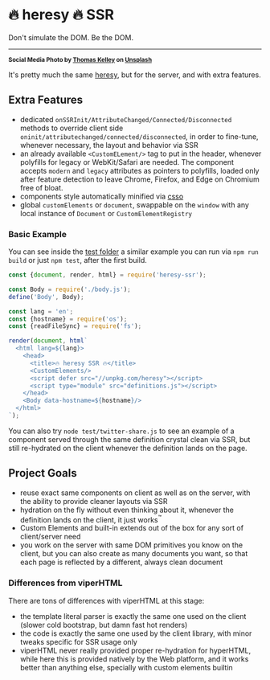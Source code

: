# 🔥 heresy 🔥 SSR
Don't simulate the DOM. Be the DOM.
- - -
<sup>**Social Media Photo by [Thomas Kelley](https://unsplash.com/@thkelley) on [Unsplash](https://unsplash.com/)**</sup>

It's pretty much the same [heresy](https://github.com/WebReflection/heresy#readme), but for the server, and with extra features.


## Extra Features

  * dedicated `onSSRInit/AttributeChanged/Connected/Disconnected` methods to override client side `oninit/attributechanged/connected/disconnected`, in order to fine-tune, whenever necessary, the layout and behavior via SSR
  * an already available `<CustomELement/>` tag to put in the header, whenever polyfills for legacy or WebKit/Safari are needed. The component accepts `modern` and `legacy` attributes as pointers to polyfills, loaded only after feature detection to leave Chrome, Firefox, and Edge on Chromium free of bloat.
  * components style automatically minified via [csso](https://www.npmjs.com/package/csso)
  * global `customElements` or `document`, swappable on the `window` with any local instance of `Document` or `CustomElementRegistry`


### Basic Example

You can see inside the [test folder](./test) a similar example you can run via `npm run build` or just `npm test`, after the first build.

```js
const {document, render, html} = require('heresy-ssr');

const Body = require('./body.js');
define('Body', Body);

const lang = 'en';
const {hostname} = require('os');
const {readFileSync} = require('fs');

render(document, html`
  <html lang=${lang}>
    <head>
      <title>🔥 heresy SSR 🔥</title>
      <CustomElements/>
      <script defer src="//unpkg.com/heresy"></script>
      <script type="module" src="definitions.js"></script>
    </head>
    <Body data-hostname=${hostname}/>
  </html>
`);
```

You can also try `node test/twitter-share.js` to see an example of a component served through the same definition crystal clean via SSR, but still re-hydrated on the client whenever the definition lands on the page.


## Project Goals

  * reuse exact same components on client as well as on the server, with the ability to provide cleaner layouts via SSR
  * hydration on the fly without even thinking about it, whenever the definition lands on the client, it just works<sup>™️</sup>
  * Custom Elements and built-in extends out of the box for any sort of client/server need
  * you work on the server with same DOM primitives you know on the client, but you can also create as many documents you want, so that each page is reflected by a different, always clean document

### Differences from viperHTML

There are tons of differences with viperHTML at this stage:

  * the template literal parser is exactly the same one used on the client (slower cold bootstrap, but damn fast hot renders)
  * the code is exactly the same one used by the client library, with minor tweaks specific for SSR usage only
  * viperHTML never really provided proper re-hydration for hyperHTML, while here this is provided natively by the Web platform, and it works better than anything else, specially with custom elements builtin

